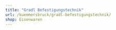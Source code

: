 ```yaml
---
title: "Gradl Befestigungstechnik"
url: /kuemmersbruck/gradl-befestigungstechnik/
shop: Eisenwaren
---
```

